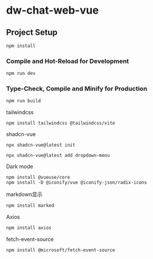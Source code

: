 # dw-chat-web-vue

## Project Setup

```sh
npm install
```

### Compile and Hot-Reload for Development

```sh
npm run dev
```

### Type-Check, Compile and Minify for Production

```sh
npm run build
```

tailwindcss
```shell
npm install tailwindcss @tailwindcss/vite
```

shadcn-vue
```shell
npx shadcn-vue@latest init
```

```shell
npx shadcn-vue@latest add dropdown-menu
```

Dark mode
```shell
npm install @vueuse/core
npm install -D @iconify/vue @iconify-json/radix-icons
```

markdown显示
```sh
npm install marked
```

Axios
```sh
npm install axios
```

fetch-event-source
```sh
npm install @microsoft/fetch-event-source
```


